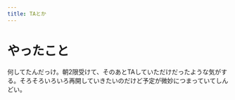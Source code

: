 ```yaml
---
title: TAとか
---
```


# やったこと

何してたんだっけ。朝2限受けて、そのあとTAしていただけだったような気がする。そろそろいろいろ再開していきたいのだけど予定が微妙につまっていてしんどい。
